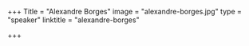+++
Title = "Alexandre Borges"
image = "alexandre-borges.jpg"
type = "speaker"
linktitle = "alexandre-borges"

+++


